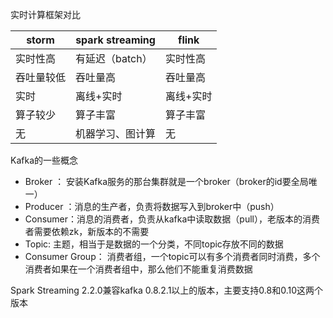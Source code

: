 实时计算框架对比

| storm | spark streaming | flink |
| ----- | ------------- | ------ |
| 实时性高 | 有延迟（batch） | 实时性高 |
| 吞吐量较低 | 吞吐量高 | 吞吐量高 |
| 实时 | 离线+实时 | 离线+实时 |
| 算子较少 | 算子丰富 | 算子丰富 |
| 无    |机器学习、图计算| 无 |


Kafka的一些概念
- Broker ： 安装Kafka服务的那台集群就是一个broker（broker的id要全局唯一）
- Producer ：消息的生产者，负责将数据写入到broker中（push）
- Consumer：消息的消费者，负责从kafka中读取数据（pull），老版本的消费者需要依赖zk，新版本的不需要
- Topic: 主题，相当于是数据的一个分类，不同topic存放不同的数据
- Consumer Group： 消费者组，一个topic可以有多个消费者同时消费，多个消费者如果在一个消费者组中，那么他们不能重复消费数据

Spark Streaming 2.2.0兼容kafka 0.8.2.1以上的版本，主要支持0.8和0.10这两个版本
